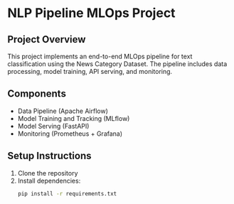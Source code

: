 # NLP Pipeline MLOps Project

## Project Overview
This project implements an end-to-end MLOps pipeline for text classification using the News Category Dataset. The pipeline includes data processing, model training, API serving, and monitoring.

## Components
- Data Pipeline (Apache Airflow)
- Model Training and Tracking (MLflow)
- Model Serving (FastAPI)
- Monitoring (Prometheus + Grafana)

## Setup Instructions
1. Clone the repository
2. Install dependencies:
   ```bash
   pip install -r requirements.txt